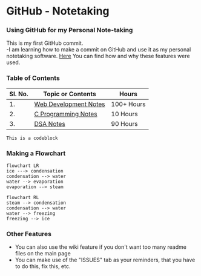 # GitHub - Notetaking 

### Using GitHub for my Personal Note-taking

This is my first GitHub commit.  
-I am learning how to make a commit on GitHub and use it as my personal notetaking software. [Here](./notessyntax.md) You can find how and why these features were used. 

### Table of Contents
| Sl. No.| Topic or Contents | Hours |
|--------|-------------------|-------|
| 1. | [Web Development Notes](./webdev.md) | 100+ Hours |
| 2. | [C Programming Notes](./Clanguage.md) | 10 Hours |
| 3. | [DSA Notes](./Clanguage.md) | 90 Hours |  

```
This is a codeblock
```
### Making a Flowchart
```mermaid
flowchart LR
ice ---> condensation
condensation --> water
water --> evaporation
evaporation --> steam
```
```mermaid
flowchart RL
steam --> condensation
condensation --> water
water --> freezing
freezing --> ice
```

### Other Features
- You can also use the wiki feature if you don't want too many readme files on the main page
- You can make use of the "ISSUES" tab as your reminders, that you have to do this, fix this, etc. 
